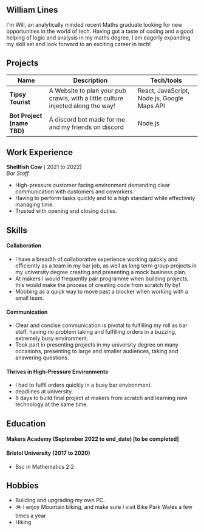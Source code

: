 ## William Lines

I'm Will, an analytically minded recent Maths graduate looking for new opportunities in the world of tech. Having got a taste of coding and a good helping of logic and analysis in my maths degree, I am eagerly expanding my skill set and look forward to an exciting career in tech!

<!-- (to be completed) -->

## Projects

| Name                       | Description                                                                      | Tech/tools                                  |
| -------------------------- | -------------------------------------------------------------------------------- | ------------------------------------------- |
| **Tipsy Tourist**          | A Website to plan your pub crawls, with a little culture injected along the way! | React, JavaScript, Node.js, Google Maps API |
| **Bot Project (name TBD)** | A discord bot made for me and my friends on discord                              | Node.js                                     |

## Work Experience

**Shellfish Cow** ( 2021 to 2022)  
_Bar Staff_

- High-pressure customer facing environment demanding clear communication with customers and coworkers.
- Having to perform tasks quickly and to a high standard while effectively managing time.
- Trusted with opening and closing duties.

## Skills

<!-- Consider skills relevant to software development. Then consider your best skills. Pick 2-4 skills and write a short descriptive paragraph for each one. You should demonstrate how capable you are at this skill with examples.
(Using a STAR example Paragraph) Consider the questions below.

-STAR
-What was the situation/task? (ST)

-How was the skill used?

-What did you do? (action)

-What was the result? -->

#### Collaboration

- I have a breadth of collaborative experience working quickly and efficiently as a team in my bar job, as well as long term group projects in my university degree creating and presenting a mock business plan.
- At makers I would frequently pair programme when building projects, this would make the process of creating code from scratch fly by!
- Mobbing as a quick way to move past a blocker when working with a small team.

#### Communication

- Clear and concise communication is pivotal to fulfilling my roll as bar staff, having no problem taking and fulfilling orders in a buzzing, extremely busy environment.
- Took part in presenting projects in my university degree on many occasions, presenting to large and smaller audiences, taking and answering questions.

#### Thrives in High-Pressure Environments

- I had to fulfil orders quickly in a busy bar environment.
- deadlines at university.
- 8 days to build final project at makers from scratch and learning new technology at the same time.

## Education

#### Makers Academy (September 2022 to end_date) [to be completed]

<!-- - Use short descriptions of what you did and a skill you used. (Similar to format from the 'Work Experience' section above)
- e.g Frequently used paring in order to problem solve efficiently, requiring teamwork and communication.
- you might also mention aspects some other skills/knowledge listed below:
- OOP, TDD, MVC, DDD
- Agile/XP
- Ruby, Rails, JavaScript
- RSpec, Jasmine -->

#### Bristol University (2017 to 2020)

- Bsc in Mathematics 2:2

## Hobbies

- Building and upgrading my own PC.
- :bike: I enjoy Mountain biking, and make sure I visit Bike Park Wales a few times a year
- Hiking
